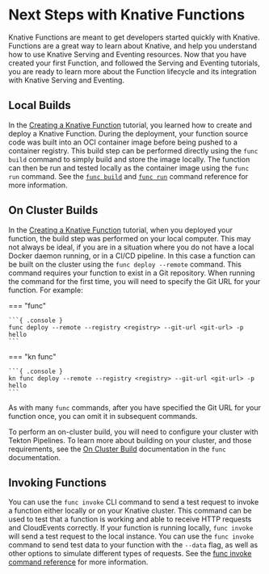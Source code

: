 # Next Steps with Knative Functions

Knative Functions are meant to get developers started quickly with Knative.
Functions are a great way to learn about Knative, and help you understand
how to use Knative Serving and Eventing resources. Now that you have created
your first Function, and followed the Serving and Eventing tutorials, you
are ready to learn more about the Function lifecycle and its integration
with Knative Serving and Eventing.

## Local Builds

In the [Creating a Knative Function](../getting-started/creating-function.md) tutorial, you
learned how to create and deploy a Knative Function. During the deployment,
your function source code was built into an OCI container image before being
pushed to a container registry. This build step can be performed directly
using the `func build` command to simply build and store the image locally.
The function can then be run and tested locally as the container image using
the `func run` command. See the
[`func build`](https://github.com/knative-sandbox/kn-plugin-func/blob/main/docs/reference/func_build.md)
and
[`func run`](https://github.com/knative-sandbox/kn-plugin-func/blob/main/docs/reference/func_run.md)
command reference for more information.

## On Cluster Builds

In the [Creating a Knative Function](../getting-started/creating-function.md) tutorial, when
you deployed your function, the build step was performed on your local computer.
This may not always be ideal, if you are in a situation where you do not have
a local Docker daemon running, or in a CI/CD pipeline. In this case a function
can be built on the cluster using the `func deploy --remote` command. This command
requires your function to exist in a Git repository. When running the command
for the first time, you will need to specify the Git URL for your function. For
example:

=== "func"

    ```{ .console }
    func deploy --remote --registry <registry> --git-url <git-url> -p hello
    ```

=== "kn func"

    ```{ .console }
    kn func deploy --remote --registry <registry> --git-url <git-url> -p hello
    ```

As with many `func` commands, after you have specified the Git URL for your
function once, you can omit it in subsequent commands.

To perform an on-cluster build, you will need to configure your cluster with
Tekton Pipelines. To learn more about building on your cluster, and those
requirements, see the
[On Cluster Build](https://github.com/knative-sandbox/kn-plugin-func/blob/main/docs/reference/on_cluster_build.md) documentation
in the `func` documentation.

## Invoking Functions

You can use the `func invoke` CLI command to send a test request to invoke a
function either locally or on your Knative cluster. This command can be used
to test that a function is working and able to receive HTTP requests and
CloudEvents correctly. If your function is running locally, `func invoke`
will send a test request to the local instance. You can use the `func invoke`
command to send test data to your function with the `--data` flag, as well as
other options to simulate different types of requests. See the
[func invoke command reference](https://github.com/knative-sandbox/kn-plugin-func/blob/main/docs/reference/func_invoke.md)
for more information.
